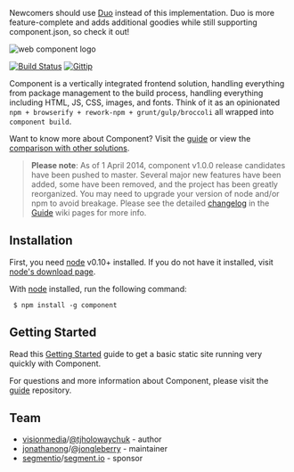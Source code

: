 Newcomers should use [Duo](https://github.com/duojs/duo) instead of this implementation. Duo is more feature-complete and adds additional goodies while still supporting component.json, so check it out!

  ![web component logo](http://i49.tinypic.com/e7nj9v.png)

  [![Build Status](https://travis-ci.org/componentjs/component.png)](https://travis-ci.org/componentjs/component) [![Gittip](http://img.shields.io/gittip/jonathanong.png)](https://www.gittip.com/jonathanong/)

  Component is a vertically integrated frontend solution, handling everything from package management to the build process, handling everything including HTML, JS, CSS, images, and fonts. Think of it as an opinionated `npm + browserify + rework-npm + grunt/gulp/broccoli` all wrapped into `component build`.

  Want to know more about Component? Visit the [guide](https://github.com/component/guide) or view the [comparison with other solutions](https://github.com/component/guide/blob/master/component/vs.md).

> **Please note**: As of 1 April 2014, component v1.0.0 release candidates have been pushed to master. Several
major new features have been added, some have been removed, and the project has been greatly reorganized. You may need to upgrade your
version of node and/or npm to avoid breakage. Please see the detailed [changelog](https://github.com/component/guide/blob/master/changelogs/1.0.0.md) in the
[Guide](https://github.com/component/guide) wiki pages for more info.

## Installation

  First, you need [node](http://nodejs.org) v0.10+ installed. If you do not have it installed, visit [node's download page](http://nodejs.org/download/).

  With [node](http://nodejs.org) installed, run the following command:

     $ npm install -g component

## Getting Started

Read this [Getting Started](https://github.com/component/guide/blob/master/component/getting-started.md) guide to get a basic static site running very quickly with Component.

For questions and more information about Component, please visit the [guide](https://github.com/component/guide) repository.

## Team

- [visionmedia](https://github.com/visionmedia)/[@tjholowaychuk](https://twitter.com/tjholowaychuk) - author
- [jonathanong](https://github.com/jonathanong)/[@jongleberry](https://twitter.com/jongleberry) - maintainer
- [segmentio](https://github.com/segmentio)/[segment.io](https://segment.io) - sponsor
